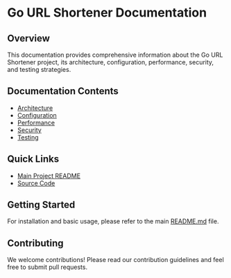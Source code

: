 # Go URL Shortener Documentation

## Overview
This documentation provides comprehensive information about the Go URL Shortener project, its architecture, configuration, performance, security, and testing strategies.

## Documentation Contents
- [Architecture](architecture.md)
- [Configuration](configuration.md)
- [Performance](performance.md)
- [Security](security.md)
- [Testing](testing.md)

## Quick Links
- [Main Project README](/README.md)
- [Source Code](/internal)

## Getting Started
For installation and basic usage, please refer to the main [README.md](/README.md) file.

## Contributing
We welcome contributions! Please read our contribution guidelines and feel free to submit pull requests.

